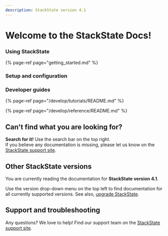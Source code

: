 ```yaml
---
description: StackState version 4.1
---
```


# Welcome to the StackState Docs!


### Using StackState

{% page-ref page="getting_started.md" %}

### Setup and configuration



### Developer guides

{% page-ref page="/develop/tutorials/README.md" %}

{% page-ref page="/develop/reference/README.md" %}



## Can't find what you are looking for?

**Search for it!** Use the search bar on the top right.  
If you believe any documentation is missing, please let us know on the [StackState support site](http://support.stackstate.com/).

## Other StackState versions

You are currently reading the documentation for **StackState version 4.1**.

Use the version drop-down menu on the top left to find documentation for all currently supported versions. See also, [upgrade StackState](setup/upgrading.md).

## Support and troubleshooting

Any questions? We love to help! Find our support team on the [StackState support site](http://support.stackstate.com/).

